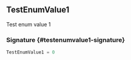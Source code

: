 ## TestEnumValue1

Test enum value 1

### Signature {#testenumvalue1-signature}

```typescript
TestEnumValue1 = 0
```
